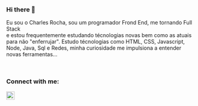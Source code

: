 ### Hi there 👋

Eu sou o Charles Rocha, sou um programador Frond End, me tornando Full Stack <br/>e estou frequentemente estudando técnologias novas bem como as atuais para não "enferrujar".
Estudo técnologias como HTML, CSS, Javascript, Node, Java, Sql e Redes, minha curiosidade me impulsiona a entender novas ferramentas...


<br/>

### Connect with me:
  <a href="https://www.linkedin.com/in/charles-rocha6307b31ab/">
    <img align="left" target="_blank" alt="icone do linkedin" width="22px" src="https://cdn.jsdelivr.net/npm/simple-icons@v3/icons/linkedin.svg" />
  </a>
<p></p>
